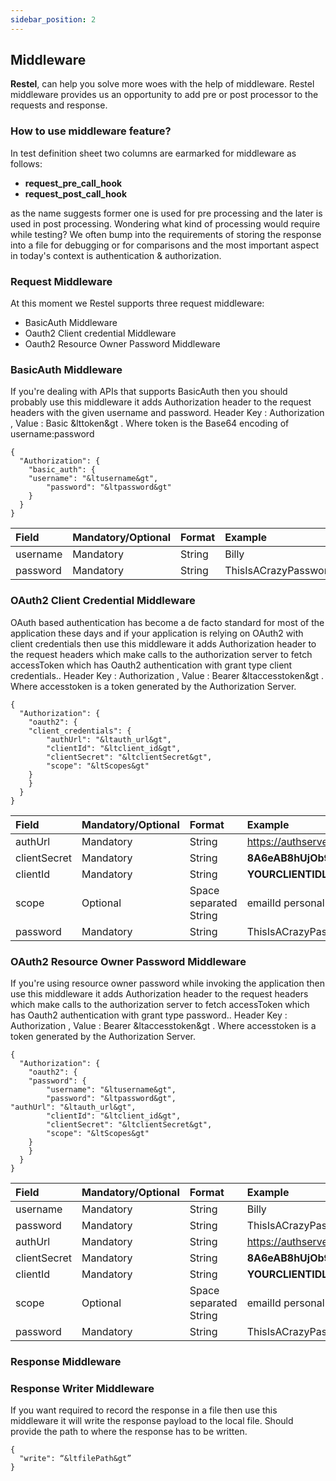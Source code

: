 ```yaml
---
sidebar_position: 2
---
```


## Middleware

**Restel**, can help you solve more woes with the help of middleware. Restel middleware provides us an opportunity to add pre or post processor to the requests and response. 

### How to use middleware feature?
In test definition sheet two columns are earmarked for middleware as follows:

* **request_pre_call_hook** 
* **request_post_call_hook**

as the name suggests former one is used for pre processing and the later is used in post processing. Wondering what kind of processing would require while testing? We often bump into the requirements of storing the response into a file for debugging or for comparisons and the most important aspect in today's context is authentication & authorization. 

### Request Middleware
At this moment we Restel supports three request middleware:

* BasicAuth Middleware 
* Oauth2 Client credential Middleware
* Oauth2 Resource Owner Password Middleware

### BasicAuth Middleware
If you're dealing with APIs that supports BasicAuth then you should probably use this middleware it adds Authorization header to the request headers with the given username and password. Header Key : Authorization , Value : Basic &lttoken&gt . Where token is the Base64 encoding of username:password 

```
{
  "Authorization": {
	"basic_auth": {
  	"username": "&ltusername&gt",
    	"password": "&ltpassword&gt"
	}
  }
}
```

| Field | Mandatory/Optional | Format | Example
| :- | :- | :- | :-
| username | Mandatory | String | Billy
| password | Mandatory | String | ThisIsACrazyPassword


### OAuth2 Client Credential Middleware
OAuth based authentication has become a de facto standard for most of the application these days and if your application is relying on OAuth2 with client credentials then use this middleware it adds Authorization header to the request headers which make calls to the authorization server to fetch accessToken which has Oauth2 authentication with grant type client credentials.. Header Key : Authorization , Value : Bearer &ltaccesstoken&gt . Where accesstoken is a token generated by the Authorization Server. 

```
{
  "Authorization": {
	"oauth2": {
  	"client_credentials": {
    	"authUrl": "&ltauth_url&gt",
    	"clientId": "&ltclient_id&gt",
    	"clientSecret": "&ltclientSecret&gt",
    	"scope": "&ltScopes&gt"
  	}
	}
  }
}

```

| Field | Mandatory/Optional | Format | Example
| :- | :- | :- | :-
| authUrl | Mandatory | String | https://authserver.com/v1/token
| clientSecret | Mandatory | String | **8A6eAB8hUjOb9w5hWCT6CndX5FY0gFomfRMvv65jDON'TEXPOSEYOURSECERETSANYWHERE**
| clientId | Mandatory | String | **YOURCLIENTIDLIKE0oa10nhj6gkhyPLXb4x9**
| scope | Optional | Space separated String | emailId personal groups
| password | Mandatory | String | ThisIsACrazyPassword

### OAuth2 Resource Owner Password Middleware
If you're using resource owner password while invoking the application then use this middleware it adds Authorization header to the request headers which make calls to the authorization server to fetch accessToken which has Oauth2 authentication with grant type password.. Header Key : Authorization , Value : Bearer &ltaccesstoken&gt . Where accesstoken is a token generated by the Authorization Server.

```
{
  "Authorization": {
	"oauth2": {
  	"password": {
    	"username": "&ltusername&gt",
    	"password": "&ltpassword&gt",
"authUrl": "&ltauth_url&gt",
    	"clientId": "&ltclient_id&gt",
    	"clientSecret": "&ltclientSecret&gt",
    	"scope": "&ltScopes&gt"
  	}
	}
  }
}
```

| Field | Mandatory/Optional | Format | Example
| :- | :- | :- | :-
| username | Mandatory | String | Billy
| password | Mandatory | String | ThisIsACrazyPassword
| authUrl | Mandatory | String | https://authserver.com/v1/token
| clientSecret | Mandatory | String | **8A6eAB8hUjOb9w5hWCT6CndX5FY0gFomfRMvv65jDON'TEXPOSEYOURSECERETSANYWHERE**
| clientId | Mandatory | String | **YOURCLIENTIDLIKE0oa10nhj6gkhyPLXb4x9**
| scope | Optional | Space separated String | emailId personal groups
| password | Mandatory | String | ThisIsACrazyPassword


### Response Middleware

### Response Writer Middleware
If you want required to record the response in a file then use this middleware it will write the response payload to the local file. Should provide the path to where the response has to be written.

```
{
  "write": “&ltfilePath&gt”
}
```